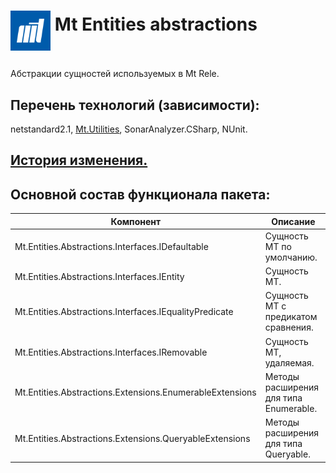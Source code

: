 # <p><img src="iconMt.png" width="64px" height="64px" align="middle"/> Mt Entities abstractions</p>

Абстракции сущностей используемых в Мt Rele.

## Перечень технологий (зависимости):

netstandard2.1, [Mt.Utilities](https://github.com/g-aa/mt-utilities), SonarAnalyzer.CSharp, NUnit.

## [История изменения.](CHANGELOG.md)

## Основной состав функционала пакета:

| Компонент                                                | Описание                               |
|----------------------------------------------------------|----------------------------------------|
| Mt.Entities.Abstractions.Interfaces.IDefaultable         | Сущность МТ по умолчанию.              |
| Mt.Entities.Abstractions.Interfaces.IEntity              | Сущность МТ.                           |
| Mt.Entities.Abstractions.Interfaces.IEqualityPredicate   | Сущность МТ с предикатом сравнения.    |
| Mt.Entities.Abstractions.Interfaces.IRemovable           | Сущность МТ, удаляемая.                |
| Mt.Entities.Abstractions.Extensions.EnumerableExtensions | Методы расширения для типа Enumerable. |
| Mt.Entities.Abstractions.Extensions.QueryableExtensions  | Методы расширения для типа Queryable.  |